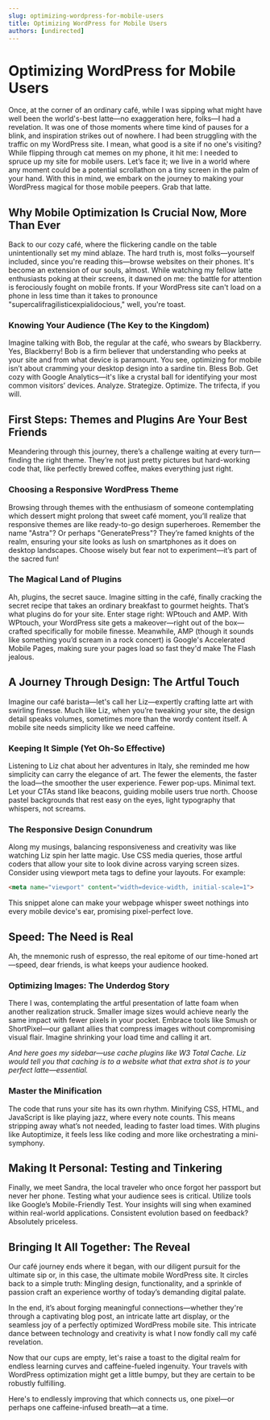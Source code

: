 ```yaml
---
slug: optimizing-wordpress-for-mobile-users
title: Optimizing WordPress for Mobile Users
authors: [undirected]
---
```



# Optimizing WordPress for Mobile Users

Once, at the corner of an ordinary café, while I was sipping what might have well been the world's-best latte—no exaggeration here, folks—I had a revelation. It was one of those moments where time kind of pauses for a blink, and inspiration strikes out of nowhere. I had been struggling with the traffic on my WordPress site. I mean, what good is a site if no one's visiting? While flipping through cat memes on my phone, it hit me: I needed to spruce up my site for mobile users. Let’s face it; we live in a world where any moment could be a potential scrollathon on a tiny screen in the palm of your hand. With this in mind, we embark on the journey to making your WordPress magical for those mobile peepers. Grab that latte.

## Why Mobile Optimization Is Crucial Now, More Than Ever

Back to our cozy café, where the flickering candle on the table unintentionally set my mind ablaze. The hard truth is, most folks—yourself included, since you're reading this—browse websites on their phones. It's become an extension of our souls, almost. While watching my fellow latte enthusiasts poking at their screens, it dawned on me: the battle for attention is ferociously fought on mobile fronts. If your WordPress site can't load on a phone in less time than it takes to pronounce "supercalifragilisticexpialidocious," well, you're toast.

### Knowing Your Audience (The Key to the Kingdom)

Imagine talking with Bob, the regular at the café, who swears by Blackberry. Yes, Blackberry! Bob is a firm believer that understanding who peeks at your site and from what device is paramount. You see, optimizing for mobile isn’t about cramming your desktop design into a sardine tin. Bless Bob. Get cozy with Google Analytics—it's like a crystal ball for identifying your most common visitors’ devices. Analyze. Strategize. Optimize. The trifecta, if you will.

## First Steps: Themes and Plugins Are Your Best Friends

Meandering through this journey, there’s a challenge waiting at every turn—finding the right theme. They’re not just pretty pictures but hard-working code that, like perfectly brewed coffee, makes everything just right.

### Choosing a Responsive WordPress Theme

Browsing through themes with the enthusiasm of someone contemplating which dessert might prolong that sweet café moment, you’ll realize that responsive themes are like ready-to-go design superheroes. Remember the name "Astra"? Or perhaps "GeneratePress"? They’re famed knights of the realm, ensuring your site looks as lush on smartphones as it does on desktop landscapes. Choose wisely but fear not to experiment—it’s part of the sacred fun!

### The Magical Land of Plugins

Ah, plugins, the secret sauce. Imagine sitting in the café, finally cracking the secret recipe that takes an ordinary breakfast to gourmet heights. That’s what plugins do for your site. Enter stage right: WPtouch and AMP. With WPtouch, your WordPress site gets a makeover—right out of the box—crafted specifically for mobile finesse. Meanwhile, AMP (though it sounds like something you’d scream in a rock concert) is Google's Accelerated Mobile Pages, making sure your pages load so fast they'd make The Flash jealous.

## A Journey Through Design: The Artful Touch

Imagine our café barista—let's call her Liz—expertly crafting latte art with swirling finesse. Much like Liz, when you’re tweaking your site, the design detail speaks volumes, sometimes more than the wordy content itself. A mobile site needs simplicity like we need caffeine.

### Keeping It Simple (Yet Oh-So Effective)

Listening to Liz chat about her adventures in Italy, she reminded me how simplicity can carry the elegance of art. The fewer the elements, the faster the load—the smoother the user experience. Fewer pop-ups. Minimal text. Let your CTAs stand like beacons, guiding mobile users true north. Choose pastel backgrounds that rest easy on the eyes, light typography that whispers, not screams. 

### The Responsive Design Conundrum

Along my musings, balancing responsiveness and creativity was like watching Liz spin her latte magic. Use CSS media queries, those artful coders that allow your site to look divine across varying screen sizes. Consider using viewport meta tags to define your layouts. For example:

```html
<meta name="viewport" content="width=device-width, initial-scale=1">
```

This snippet alone can make your webpage whisper sweet nothings into every mobile device's ear, promising pixel-perfect love.

## Speed: The Need is Real

Ah, the mnemonic rush of espresso, the real epitome of our time-honed art—speed, dear friends, is what keeps your audience hooked.

### Optimizing Images: The Underdog Story

There I was, contemplating the artful presentation of latte foam when another realization struck. Smaller image sizes would achieve nearly the same impact with fewer pixels in your pocket. Embrace tools like Smush or ShortPixel—our gallant allies that compress images without compromising visual flair. Imagine shrinking your load time and calling it art.

_And here goes my sidebar—use cache plugins like W3 Total Cache. Liz would tell you that caching is to a website what that extra shot is to your perfect latte—essential._

### Master the Minification

The code that runs your site has its own rhythm. Minifying CSS, HTML, and JavaScript is like playing jazz, where every note counts. This means stripping away what’s not needed, leading to faster load times. With plugins like Autoptimize, it feels less like coding and more like orchestrating a mini-symphony.

## Making It Personal: Testing and Tinkering

Finally, we meet Sandra, the local traveler who once forgot her passport but never her phone. Testing what your audience sees is critical. Utilize tools like Google’s Mobile-Friendly Test. Your insights will sing when examined within real-world applications. Consistent evolution based on feedback? Absolutely priceless.

## Bringing It All Together: The Reveal

Our café journey ends where it began, with our diligent pursuit for the ultimate sip or, in this case, the ultimate mobile WordPress site. It circles back to a simple truth: Mingling design, functionality, and a sprinkle of passion craft an experience worthy of today’s demanding digital palate.

In the end, it’s about forging meaningful connections—whether they're through a captivating blog post, an intricate latte art display, or the seamless joy of a perfectly optimized WordPress mobile site. This intricate dance between technology and creativity is what I now fondly call my café revelation.

Now that our cups are empty, let's raise a toast to the digital realm for endless learning curves and caffeine-fueled ingenuity. Your travels with WordPress optimization might get a little bumpy, but they are certain to be robustly fulfilling.

Here's to endlessly improving that which connects us, one pixel—or perhaps one caffeine-infused breath—at a time.